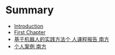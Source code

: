 # Summary

* [Introduction](README.md)
* [First Chapter](chapter1.md)
* [基于机器人的实践方法个 人课程报告 南方](ji-yu-ji-qi-ren-de-shi-jian-fang-fa-ge-ren-ke-cheng-bao-gao-nan-fang.md)
* [个人案例 南方](ge-ren-an-li-nan-fang.md)

